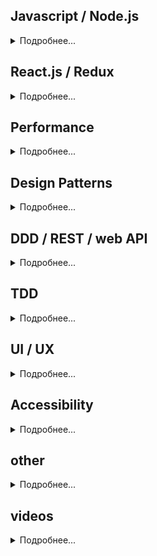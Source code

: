 ## Javascript / Node.js
<details>
<summary>Подробнее...</summary>

* [JavaScript. Ядро: 2-ое издание](http://dmitrysoshnikov.com/ecmascript/javascript-the-core-2nd-edition-rus/)

* [Справочник современных концепций JavaScript](https://github.com/devSchacht/translations/tree/master/articles/glossary_of_modern_javaScript_concepts_part_1) / [Часть 2](https://github.com/devSchacht/translations/tree/master/articles/kim-maida-glossary-of-modern-javascript-concepts-part-2)

* [Understanding the ECMAScript spec](https://v8.dev/blog/understanding-ecmascript-part-1) / [part 2](https://v8.dev/blog/understanding-ecmascript-part-2)

* [Fast properties in V8](https://v8.dev/blog/fast-properties) ([перевод](https://habr.com/ru/company/ruvds/blog/337300/))

* [Как работает JS: обзор движка, механизмов времени выполнения, стека вызовов](https://habr.com/ru/company/ruvds/blog/337042/)

* [Как работает JS: цикл событий, асинхронность и пять способов улучшения кода с помощью async / await](https://habr.com/ru/company/ruvds/blog/340508/)

* [Tips for using async functions](http://2ality.com/2016/10/async-function-tips.html)

* [Цикл событий Node.js, таймеры и process.nextTick()](https://github.com/devSchacht/translations/tree/master/articles/event-loop-timers-and-nexttick)

* [Tasks, microtasks, queues and schedules](https://jakearchibald.com/2015/tasks-microtasks-queues-and-schedules/) ([перевод](https://habr.com/ru/post/264993/))

* [Faster async functions and promises](https://v8.dev/blog/fast-async)

* [Как работает JS: управление памятью, четыре вида утечек памяти и борьба с ними](https://habr.com/ru/company/ruvds/blog/338150/)

* [garbage.collect()](https://habr.com/ru/company/oleg-bunin/blog/433318/)

* [Как работает JS: движки рендеринга веб-страниц и советы по оптимизации их производительности](https://habr.com/ru/company/ruvds/blog/351802/)

* [Как быстрее DOM построить: парсинг, async, defer и preload](https://habr.com/ru/post/338840/)

* [Понимание критического пути рендеринга](https://habr.com/ru/post/320430/)

* [Простым языком об HTTP](https://habr.com/ru/post/215117/)

* [Протоколы HTTP и WebSocket](https://habr.com/ru/company/ruvds/blog/424557/)

* [Как работает JS: WebSocket и HTTP/2+SSE. Что выбрать?](https://habr.com/ru/company/ruvds/blog/342346/)

* [Руководство по кросс-доменным запросам (CORS)](https://grishaev.me/cors)

* [Учебное пособие по кэшированию](https://habr.com/ru/post/203548/) / [Часть 2](https://habr.com/ru/post/204464/)

* [Лучшие практики кэширования](http://prgssr.ru/development/luchshie-praktiki-keshirovaniya.html)

* [Как работает JS: сервис-воркеры](https://habr.com/ru/company/ruvds/blog/349858/)

* [Service Workers. Инструкция по применению](https://habr.com/ru/company/2gis/blog/345552/)

* [Обзор средств хранения данных на клиентской стороне](http://prgssr.ru/development/obzor-sredstv-hraneniya-dannyh-na-klientskoj-storone.html)

* [Как работает JS: системы хранения данных](https://habr.com/ru/company/ruvds/blog/415505/)

* [Debouncing and Throttling Explained Through Examples](https://css-tricks.com/debouncing-throttling-explained-examples/)
</details>

## React.js / Redux
<details>
<summary>Подробнее...</summary>

* [React component structure](https://github.com/artalar/blog/blob/master/src/pages/react-component-structure.md)

* [Как работает Virtual DOM ?](https://medium.com/@abraztsov/how-virtual-dom-work-567128ed77e9)

* [Почему у React элементов есть свойство $$typeof?](https://habr.com/ru/post/432350/)

* [Keys in React. Готовим правильно](https://habr.com/ru/company/hh/blog/352150/)

* [Понимание жизненного цикла React-компонента](https://habr.com/ru/post/358090/)

* [Refs в React: Всё что нужно знать](https://medium.com/@abraztsov/refs-%D0%B2-react-%D0%B2%D1%81%D1%91-%D1%87%D1%82%D0%BE-%D0%BD%D1%83%D0%B6%D0%BD%D0%BE-%D0%B7%D0%BD%D0%B0%D1%82%D1%8C-266a979690f8)

* [Улучшаем ваш React с помощью конечных автоматов](https://medium.com/devschacht/jean-paul-delimat-boost-your-react-with-state-machines-8a22885dc348)

* [Новый контекст React в деталях](http://blog.csssr.ru/2018/04/06/new-react-context)

* [Using React Portals to Render Children Outside the DOM Hierarchy](https://css-tricks.com/using-react-portals-to-render-children-outside-the-dom-hierarchy/)

* [Лучшая архитектура для React проекта](https://blog.maddevs.io/%D0%BB%D1%83%D1%87%D1%88%D0%B0%D1%8F-%D0%B0%D1%80%D1%85%D0%B8%D1%82%D0%B5%D0%BA%D1%82%D1%83%D1%80%D0%B0-%D0%B4%D0%BB%D1%8F-react-%D0%BF%D1%80%D0%BE%D0%B5%D0%BA%D1%82%D0%B0-2f6f1feedc13) / [Atomic Design](https://github.com/diegohaz/arc/wiki/Atomic-Design)

* [Архитектура модульных React + Redux приложений](https://habr.com/ru/post/326484/)

* [Нянчим проект на React-redux с пелёнок](https://habr.com/ru/company/hh/blog/310524/)

* [React медленный, React быстрый: оптимизация React-приложения на практике](https://habr.com/ru/post/327364/)

* [Что и как тестировать с помощью Jest и Enzyme. Полная инструкция по тестированию React-компонентов](https://medium.com/devschacht/what-and-how-to-test-with-jest-and-enzyme-full-instruction-on-react-components-testing-d3504f3fbc54)

* [От Редакса к хукам](https://bespoyasov.ru/blog/you-really-dont-need-redux-now/)
</details>

## Performance
<details>
<summary>Подробнее...</summary>

* [Продуманная оптимизация](http://optimization.guide/)

* [Гайд по оптимизации веб - приложений](https://medium.com/@abraztsov/%D0%B3%D0%B0%D0%B9%D0%B4-%D0%BF%D0%BE-%D0%BE%D0%BF%D1%82%D0%B8%D0%BC%D0%B8%D0%B7%D0%B0%D1%86%D0%B8%D0%B8-%D0%B2%D0%B5%D0%B1-%D0%BF%D1%80%D0%B8%D0%BB%D0%BE%D0%B6%D0%B5%D0%BD%D0%B8%D0%B9-5684280a445d)

* [Web Performance Optimization with webpack](https://developers.google.com/web/fundamentals/performance/webpack/)
</details>

## Design Patterns
<details>
<summary>Подробнее...</summary>

* [Чистая архитектура. Роберт Мартин](https://bespoyasov.ru/blog/clean-architecture/) / [Часть 2](https://bespoyasov.ru/blog/clean-architecture-2/) / [Часть 3](https://bespoyasov.ru/blog/clean-architecture-3/)

* [Шаблоны проектирования](https://github.com/Hexlet/patterns)

* [Шаблоны проектирования с человеческим лицом](https://habr.com/ru/company/mailru/blog/325492/)

* [Верхнеуровневая архитектура фронтенда](https://habr.com/ru/company/yandex/blog/425611/)

* [Различия между MVVM и остальными MV*-паттернами](https://habr.com/ru/company/mobileup/blog/313538/)
</details>

## DDD / REST / web API
<details>
<summary>Подробнее...</summary>

* [А ваша служба является RESTful? Все что необходимо/обязательно знать про веб службы и REST](https://habr.com/ru/post/319984/)
</details>

## TDD
<details>
<summary>Подробнее...</summary>

* [Начинаем писать тесты (правильно)](https://ru.hexlet.io/blog/posts/how-to-test-code)
</details>

## UI / UX
<details>
<summary>Подробнее...</summary>

* [Контур.Гайды](https://guides.kontur.ru/)

* [Атомарный веб-дизайн](https://habr.com/ru/post/249223/) / [Atomic Design](http://atomicdesign.bradfrost.com/table-of-contents/)

* [Полное руководство по правильному использованию анимации в UX](https://habr.com/ru/post/424383/)

* [Улучшаем дизайн форм](https://medium.com/russian/%D1%83%D0%BB%D1%83%D1%87%D1%88%D0%B0%D0%B5%D0%BC-%D0%B4%D0%B8%D0%B7%D0%B0%D0%B9%D0%BD-%D1%84%D0%BE%D1%80%D0%BC-e9b5a5a464e2)

* [Введение в систему 8pt сеток](https://habr.com/ru/company/everydaytools/blog/319700/)
* [10 Design Rules for Programmers](https://thoughtspile.github.io/2018/12/17/design-crash-course/)
</details>

## Accessibility
<details>
<summary>Подробнее...</summary>

* [Web Accessibility Checklist](https://a11yproject.com/checklist)

* [Доступность интерфейсов. Лекция Яндекса](https://habr.com/ru/company/yandex/blog/424879/)

* [Inclusive Components](https://inclusive-components.design/#components)
</details>

## other
<details>
<summary>Подробнее...</summary>

* [Чек-лист хороших инженерных практик в компаниях](https://guides.hexlet.io/check-list-of-engineering-practices/)

* [Functional Programming Jargon](https://github.com/hemanth/functional-programming-jargon) ([перевод](https://habr.com/ru/post/310172/))
</details>

## videos
<details>
<summary>Подробнее...</summary>

* [Ментальное программирование (Кирилл Мокевнин)](https://www.youtube.com/watch?v=EEq1wdM2M2w)

* [Ментальное программирование 2.0 (Кирилл Мокевнин)](https://www.youtube.com/watch?v=Hk_uSvADUIo)
</details>